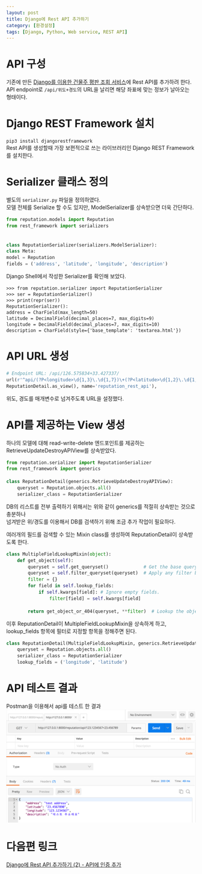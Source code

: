 ```yaml
---
layout: post
title: Django에 Rest API 추가하기
category: [환경설정]
tags: [Django, Python, Web service, REST API]
---
```


# API 구성
기존에 만든 [Django를 이용한 건물주 평판 조회 서비스](https://minyoungjung.github.io/%ED%8C%8C%EC%9D%B4%EC%8D%AC/django/%EC%9B%B9%EC%84%9C%EB%B9%84%EC%8A%A4/%EC%95%88%EB%93%9C%EB%A1%9C%EC%9D%B4%EB%93%9C/2017/06/16/django-landlord-reputation-(4)/)에 Rest API를 추가하려 한다.  
API endpoint로 `/api/위도+경도`의 URL을 날리면 해당 좌표에 맞는 정보가 날아오는 형태이다.

<!--more-->

# Django REST Framework 설치
`pip3 install djangorestframework`  
Rest API를 생성할때 가장 보편적으로 쓰는 라이브러리인 Django REST Framework를 설치한다.

# Serializer 클래스 정의
별도의 `serializer.py` 파일을 정의하였다.  
모델 전체를 Serialize 할 수도 있지만, ModelSerializer를 상속받으면 더욱 간단하다.  


``` python
from reputation.models import Reputation
from rest_framework import serializers


class ReputationSerializer(serializers.ModelSerializer):
class Meta:
model = Reputation
fields = ('address', 'latitude', 'longitude', 'description')
```

Django Shell에서 작성한 Serializer를 확인해 보았다.  
``` shell
>>> from reputation.serializer import ReputationSerializer
>>> ser = ReputationSerializer()
>>> print(repr(ser))
ReputationSerializer():
address = CharField(max_length=50)
latitude = DecimalField(decimal_places=7, max_digits=9)
longitude = DecimalField(decimal_places=7, max_digits=10)
description = CharField(style={'base_template': 'textarea.html'})
```

# API URL 생성
``` python
# Endpoint URL: /api/126.575834+33.427337/
url(r'^api/(?P<longitude>\d{1,3}\.\d{1,7})\+(?P<latitude>\d{1,2}\.\d{1,7})/$',
ReputationDetail.as_view(), name='reputation_rest_api'),
```
위도, 경도를 매개변수로 넘겨주도록 URL을 설정했다.

# API를 제공하는 View 생성
하나의 모델에 대해 read-write-delete 엔드포인트를 제공하는 RetrieveUpdateDestroyAPIView를 상속받았다. 

``` python
from reputation.serializer import ReputationSerializer
from rest_framework import generics

class ReputationDetail(generics.RetrieveUpdateDestroyAPIView):
    queryset = Reputation.objects.all()
    serializer_class = ReputationSerializer
```
DB의 리스트를 전부 출력하기 위해서는 위와 같이 generics를 적절히 상속받는 것으로 충분하나  
넘겨받은 위/경도를 이용해서 DB를 검색하기 위해 조금 추가 작업이 필요하다.  

여러개의 필드를 검색할 수 있는 Mixin class를 생성하여 ReputationDetail이 상속받도록 한다.  

``` python
class MultipleFieldLookupMixin(object):
    def get_object(self):
        queryset = self.get_queryset()             # Get the base queryset
        queryset = self.filter_queryset(queryset)  # Apply any filter backends
        filter = {}
        for field in self.lookup_fields:
            if self.kwargs[field]: # Ignore empty fields.
                filter[field] = self.kwargs[field]

        return get_object_or_404(queryset, **filter)  # Lookup the object
```

이후 ReputationDetail이 MultipleFieldLookupMixin을 상속하게 하고,  
lookup_fields 항목에 필터로 지정할 항목을 정해주면 된다.  


``` python
class ReputationDetail(MultipleFieldLookupMixin, generics.RetrieveUpdateDestroyAPIView):
    queryset = Reputation.objects.all()
    serializer_class = ReputationSerializer
    lookup_fields = ('longitude', 'latitude')
```

# API 테스트 결과
Postman을 이용해서 api를 테스트 한 결과
![실행결과](/post_assets/2017-06-21/test_api.png)


# 다음편 링크
[Django에 Rest API 추가하기 (2) - API에 인증 추가](https://minyoungjung.github.io/%ED%8C%8C%EC%9D%B4%EC%8D%AC/django/%EC%9B%B9%EC%84%9C%EB%B9%84%EC%8A%A4/2017/06/23/restapi-django-(2)/)  













